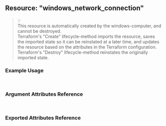 ## Resource: "windows_network_connection"

> :bulb:  
> This resource is automatically created by the windows-computer, and cannot be destroyed.  
> Terraform's "Create" lifecycle-method imports the resource, saves the imported state so it can be reinstated at a later time, and updates the resource based on the attributes in the Terraform configuration.  Terraform's "Destroy" lifecycle-method reinstates the originally imported state. 

### Example Usage

<br/>

### Argument Attributes Reference

<br/>

### Exported Attributes Reference

<br/>

